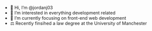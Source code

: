 - 👋 Hi, I’m @jordanj03
- 👀 I’m interested in everything development related
- 🌱 I’m currently focusing on front-end web development
- ⚖️ Recently finsihed a law degree at the University of Manchester

<!---
jordanj03/jordanj03 is a ✨ special ✨ repository because its `README.md` (this file) appears on your GitHub profile.
You can click the Preview link to take a look at your changes.
--->
